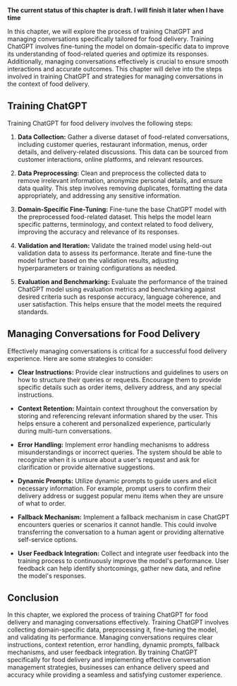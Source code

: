 **The current status of this chapter is draft. I will finish it later when I have time**

In this chapter, we will explore the process of training ChatGPT and managing conversations specifically tailored for food delivery. Training ChatGPT involves fine-tuning the model on domain-specific data to improve its understanding of food-related queries and optimize its responses. Additionally, managing conversations effectively is crucial to ensure smooth interactions and accurate outcomes. This chapter will delve into the steps involved in training ChatGPT and strategies for managing conversations in the context of food delivery.

**Training ChatGPT**
--------------------

Training ChatGPT for food delivery involves the following steps:

1. **Data Collection:** Gather a diverse dataset of food-related conversations, including customer queries, restaurant information, menus, order details, and delivery-related discussions. This data can be sourced from customer interactions, online platforms, and relevant resources.

2. **Data Preprocessing:** Clean and preprocess the collected data to remove irrelevant information, anonymize personal details, and ensure data quality. This step involves removing duplicates, formatting the data appropriately, and addressing any sensitive information.

3. **Domain-Specific Fine-Tuning:** Fine-tune the base ChatGPT model with the preprocessed food-related dataset. This helps the model learn specific patterns, terminology, and context related to food delivery, improving the accuracy and relevance of its responses.

4. **Validation and Iteration:** Validate the trained model using held-out validation data to assess its performance. Iterate and fine-tune the model further based on the validation results, adjusting hyperparameters or training configurations as needed.

5. **Evaluation and Benchmarking:** Evaluate the performance of the trained ChatGPT model using evaluation metrics and benchmarking against desired criteria such as response accuracy, language coherence, and user satisfaction. This helps ensure that the model meets the required standards.

**Managing Conversations for Food Delivery**
--------------------------------------------

Effectively managing conversations is critical for a successful food delivery experience. Here are some strategies to consider:

* **Clear Instructions:** Provide clear instructions and guidelines to users on how to structure their queries or requests. Encourage them to provide specific details such as order items, delivery address, and any special instructions.

* **Context Retention:** Maintain context throughout the conversation by storing and referencing relevant information shared by the user. This helps ensure a coherent and personalized experience, particularly during multi-turn conversations.

* **Error Handling:** Implement error handling mechanisms to address misunderstandings or incorrect queries. The system should be able to recognize when it is unsure about a user's request and ask for clarification or provide alternative suggestions.

* **Dynamic Prompts:** Utilize dynamic prompts to guide users and elicit necessary information. For example, prompt users to confirm their delivery address or suggest popular menu items when they are unsure of what to order.

* **Fallback Mechanism:** Implement a fallback mechanism in case ChatGPT encounters queries or scenarios it cannot handle. This could involve transferring the conversation to a human agent or providing alternative self-service options.

* **User Feedback Integration:** Collect and integrate user feedback into the training process to continuously improve the model's performance. User feedback can help identify shortcomings, gather new data, and refine the model's responses.

**Conclusion**
--------------

In this chapter, we explored the process of training ChatGPT for food delivery and managing conversations effectively. Training ChatGPT involves collecting domain-specific data, preprocessing it, fine-tuning the model, and validating its performance. Managing conversations requires clear instructions, context retention, error handling, dynamic prompts, fallback mechanisms, and user feedback integration. By training ChatGPT specifically for food delivery and implementing effective conversation management strategies, businesses can enhance delivery speed and accuracy while providing a seamless and satisfying customer experience.
